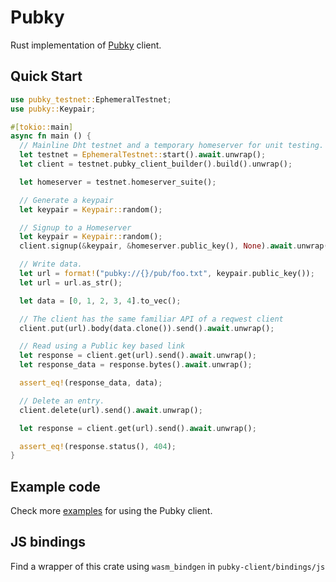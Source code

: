 # Pubky

Rust implementation of [Pubky](https://github.com/pubky/pubky-core) client.

## Quick Start

```rust
use pubky_testnet::EphemeralTestnet;
use pubky::Keypair;

#[tokio::main]
async fn main () {
  // Mainline Dht testnet and a temporary homeserver for unit testing.
  let testnet = EphemeralTestnet::start().await.unwrap();
  let client = testnet.pubky_client_builder().build().unwrap();

  let homeserver = testnet.homeserver_suite();

  // Generate a keypair
  let keypair = Keypair::random();

  // Signup to a Homeserver
  let keypair = Keypair::random();
  client.signup(&keypair, &homeserver.public_key(), None).await.unwrap();

  // Write data.
  let url = format!("pubky://{}/pub/foo.txt", keypair.public_key());
  let url = url.as_str();

  let data = [0, 1, 2, 3, 4].to_vec();

  // The client has the same familiar API of a reqwest client
  client.put(url).body(data.clone()).send().await.unwrap();

  // Read using a Public key based link
  let response = client.get(url).send().await.unwrap();
  let response_data = response.bytes().await.unwrap();

  assert_eq!(response_data, data);

  // Delete an entry.
  client.delete(url).send().await.unwrap();

  let response = client.get(url).send().await.unwrap();

  assert_eq!(response.status(), 404);
}
```

## Example code

Check more [examples](https://github.com/pubky/pubky-core/tree/main/examples) for using the Pubky client.

## JS bindings

Find a wrapper of this crate using `wasm_bindgen` in `pubky-client/bindings/js`
